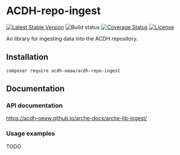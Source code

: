 # ACDH-repo-ingest

[![Latest Stable Version](https://poser.pugx.org/acdh-oeaw/arche-lib-ingest/v/stable)](https://packagist.org/packages/acdh-oeaw/arche-lib-ingest)
![Build status](https://github.com/acdh-oeaw/arche-lib-ingest/workflows/phpunit/badge.svg)
[![Coverage Status](https://coveralls.io/repos/github/acdh-oeaw/arche-lib-ingest/badge.svg?branch=master)](https://coveralls.io/github/acdh-oeaw/arche-lib-ingest?branch=master)
[![License](https://poser.pugx.org/acdh-oeaw/arche-lib-ingest/license)](https://packagist.org/packages/acdh-oeaw/arche-lib-ingest)

An library for ingesting data into the ACDH repository.

## Installation

`composer require acdh-oeaw/acdh-repo-ingest`


## Documentation

### API documentation

https://acdh-oeaw.github.io/arche-docs/arche-lib-ingest/

### Usage examples

TODO
